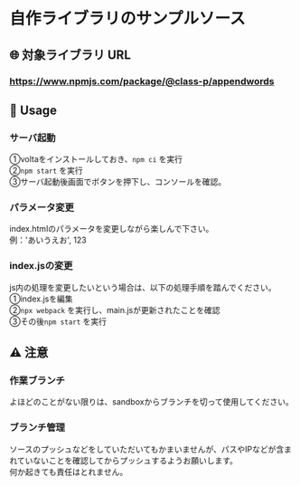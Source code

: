 # 自作ライブラリのサンプルソース

## 🌐 対象ライブラリ URL
### **https://www.npmjs.com/package/@class-p/appendwords**

## 💬 Usage
### サーバ起動
①voltaをインストールしておき、`npm ci` を実行<br>
②`npm start` を実行<br>
③サーバ起動後画面でボタンを押下し、コンソールを確認。

### パラメータ変更
index.htmlのパラメータを変更しながら楽しんで下さい。<br>
例：'あいうえお', 123

### index.jsの変更
js内の処理を変更したいという場合は、以下の処理手順を踏んでください。<br>
①index.jsを編集<br>
②`npx webpack` を実行し、main.jsが更新されたことを確認<br>
③その後`npm start` を実行

## ⚠️ 注意
### 作業ブランチ
よほどのことがない限りは、sandboxからブランチを切って使用してください。

### ブランチ管理
ソースのプッシュなどをしていただいてもかまいませんが、パスやIPなどが含まれていないことを確認してからプッシュするようお願いします。<br>
何か起きても責任はとれません。



